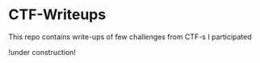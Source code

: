 # CTF-Writeups
This repo contains write-ups of few challenges from CTF-s I participated



!under construction!
